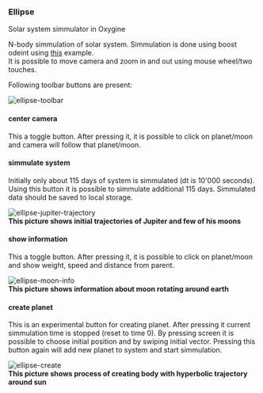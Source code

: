 ### Ellipse
Solar system simmulator in Oxygine

N-body simmulation of solar system. Simmulation is done using boost odeint using [this](https://github.com/headmyshoulder/odeint-v2/blob/master/examples/solar_system.cpp) example.  
It is possible to move camera and zoom in and out using mouse wheel/two touches.  

Following toolbar buttons are present:  

![ellipse-toolbar](https://user-images.githubusercontent.com/7541054/31147023-c7e440e4-a888-11e7-8acf-5ecb07e61f9a.png)

#### center camera
This a toggle button. After pressing it, it is possible to click on planet/moon and camera will follow that planet/moon.  

#### simmulate system
Initially only about 115 days of system is simmulated (dt is 10'000 seconds). Using this button it is possible to simmulate additional 115 days. Simmulated data should be saved to local storage.  
 
![ellipse-jupiter-trajectory](https://user-images.githubusercontent.com/7541054/31147047-e0533f86-a888-11e7-8874-42eaf5bef275.png)  
__This picture shows initial trajectories of Jupiter and few of his moons__

#### show information
This a toggle button. After pressing it, it is possible to click on planet/moon and show weight, speed and distance from parent.  

![ellipse-moon-info](https://user-images.githubusercontent.com/7541054/31147067-efb8c3d8-a888-11e7-9e8e-bbffaf8f02f4.png)  
__This picture shows information about moon rotating around earth__  

#### create planet
This is an experimental button for creating planet. After pressing it current simmulation time is stopped (reset to time 0). By pressing screen it is possible to choose initial position and by swiping initial vector. Pressing this button again will add new planet to system and start simmulation.  

![ellipse-create](https://user-images.githubusercontent.com/7541054/31147078-fd5925dc-a888-11e7-86e8-67578c9baef8.png)  
__This picture shows process of creating body with hyperbolic trajectory around sun__  
